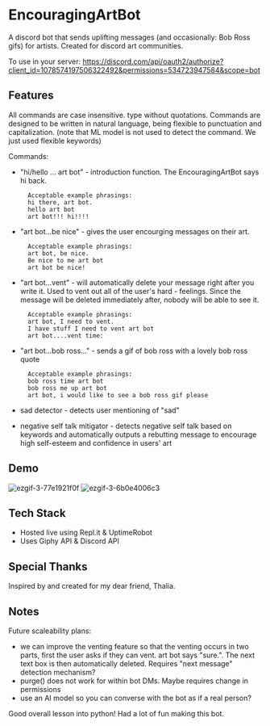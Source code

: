 # EncouragingArtBot
A discord bot that sends uplifting messages (and occasionally: Bob Ross gifs) for artists. Created for discord art communities.

To use in your server: https://discord.com/api/oauth2/authorize?client_id=1078574197506322492&permissions=534723947584&scope=bot

## Features
All commands are case insensitive. type without quotations. Commands are designed to be written in natural language, being flexible to punctuation and capitalization. (note that ML model is not used to detect the command. We just used flexible keywords)

Commands:
- "hi/hello ... art bot" - introduction function. The EncouragingArtBot says hi back.

        Acceptable example phrasings:
        hi there, art bot.
        hello art bot
        art bot!!! hi!!!!

- "art bot...be nice" - gives the user encourging messages on their art. 

        Acceptable example phrasings:
        art bot, be nice.
        Be nice to me art bot
        art bot be nice!

- "art bot...vent" -  will automatically delete your message right after you write it. Used to vent out all of the user's hard - feelings. Since the message will be deleted immediately after, nobody will be able to see it. 

        Acceptable example phrasings:
        art bot, I need to vent.
        I have stuff I need to vent art bot
        art bot....vent time:

- "art bot...bob ross..." - sends a gif of bob ross with a lovely bob ross quote

        Acceptable example phrasings:
        bob ross time art bot
        bob ross me up art bot
        art bot, i would like to see a bob ross gif please

- sad detector - detects user mentioning of "sad"
- negative self talk mitigator - detects negative self talk based on keywords and automatically outputs a rebutting message to encourage high self-esteem and confidence in users' art

## Demo
![ezgif-3-77e1921f0f](https://user-images.githubusercontent.com/77342694/221417565-f32beb74-69f0-4075-ab94-9590a4b969a8.gif)
![ezgif-3-6b0e4006c3](https://user-images.githubusercontent.com/77342694/221417567-f58d9a59-bc6f-45ac-a8d7-3d44b4f63a87.gif)


## Tech Stack
- Hosted live using Repl.it & UptimeRobot
- Uses Giphy API & Discord API

## Special Thanks
Inspired by and created for my dear friend, Thalia. 

## Notes
Future scaleability plans:
- we can improve the venting feature so that the venting occurs in two parts, first the user asks if they can vent. art bot says "sure.". The next text box is then automatically deleted. Requires "next message" detection mechanism?
- purge() does not work for within bot DMs. Maybe requires change in permissions
- use an AI model so you can converse with the bot as if a real person?

Good overall lesson into python! Had a lot of fun making this bot. 
